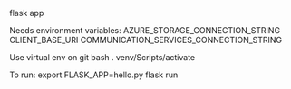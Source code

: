 flask app

Needs environment variables:
AZURE_STORAGE_CONNECTION_STRING
CLIENT_BASE_URI
COMMUNICATION_SERVICES_CONNECTION_STRING

Use virtual env
on git bash
. venv/Scripts/activate

To run:
export FLASK_APP=hello.py
flask run

<!-- or gunicorn --bind=0.0.0.0 --timeout 600 application:app -->